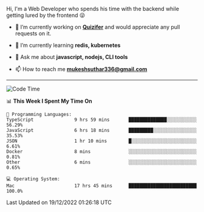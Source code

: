 Hi, I'm a Web Developer who spends his time with the backend while getting lured by the frontend 😜

- 🔭 I’m currently working on **[Quizifer](https://github.com/SutharMukesh/Quizifer/)** and would appreciate any pull requests on it.

- 🌱 I’m currently learning **redis, kubernetes**

- 💬 Ask me about **javascript, nodejs, CLI tools**

- 📫 How to reach me **mukeshsuthar336@gmail.com**

---
<!--START_SECTION:waka-->
![Code Time](http://img.shields.io/badge/Code%20Time-2%2C009%20hrs%2011%20mins-blue)

📊 **This Week I Spent My Time On** 

```text
💬 Programming Languages: 
TypeScript               9 hrs 59 mins       ██████████████░░░░░░░░░░░   56.29% 
JavaScript               6 hrs 18 mins       █████████░░░░░░░░░░░░░░░░   35.53% 
JSON                     1 hr 10 mins        █░░░░░░░░░░░░░░░░░░░░░░░░   6.61% 
Docker                   8 mins              ░░░░░░░░░░░░░░░░░░░░░░░░░   0.81% 
Other                    6 mins              ░░░░░░░░░░░░░░░░░░░░░░░░░   0.65%

💻 Operating System: 
Mac                      17 hrs 45 mins      █████████████████████████   100.0%

```


 Last Updated on 19/12/2022 01:26:18 UTC
<!--END_SECTION:waka-->
